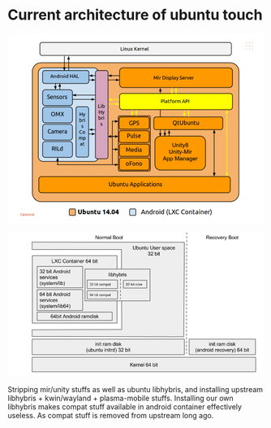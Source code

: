 # Current architecture of ubuntu touch

![Ubuntu touch Architecture](ubuntu_touch_architecture.png)

![Container Architecture](container.png)

Stripping mir/unity stuffs as well as ubuntu libhybris, and installing upstream libhybris + kwin/wayland + plasma-mobile stuffs. Installing our own libhybris makes compat stuff available in android container effectively useless. As compat stuff is removed from upstream long ago.
